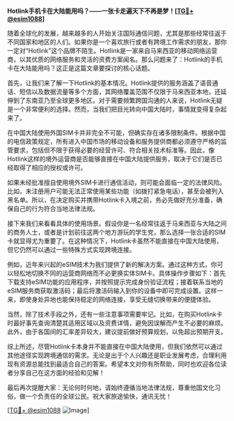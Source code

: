 **Hotlink手机卡在大陆能用吗？——一张卡走遍天下不再是梦！[[TG💪+ @esim1088](https://t.me/s/esim1088)]**

随着全球化的发展，越来越多的人开始关注国际通信问题，尤其是那些经常往返于不同国家和地区的人们。如果你是一个喜欢旅行或者有跨境工作需求的朋友，那你一定对“Hotlink”这个品牌不陌生。Hotlink是一家来自马来西亚的移动网络运营商，以其优质的网络服务和灵活的资费方案闻名。那么问题来了：Hotlink的手机卡在大陆能用吗？这正是这篇文章要探讨的核心话题。

首先，让我们来了解一下Hotlink的基本情况。Hotlink提供的服务涵盖了语音通话、短信以及数据流量等多个方面，其网络覆盖范围不仅限于马来西亚本地，还延伸到了东南亚乃至全球更多地区。对于需要频繁跨国沟通的人来说，Hotlink无疑是一个非常便利的选择。然而，当我们把目光转向中国大陆时，事情就变得复杂起来了。

在中国大陆使用外国SIM卡并非完全不可能，但确实存在诸多限制条件。根据中国的电信政策规定，所有进入中国市场的移动设备和服务提供商都必须遵守严格的监管要求，包括但不限于获得必要的经营许可、符合相关技术标准等。因此，像Hotlink这样的境外运营商是否能够直接在中国大陆提供服务，取决于它们是否已经取得了相应的授权或许可。

如果未经批准擅自使用境外SIM卡进行通信活动，则可能会面临一定的法律风险。比如，未注册用户可能无法正常使用某些功能（如拨打紧急电话），甚至会被列入黑名单。所以，在决定购买并携带Hotlink卡入境之前，务必先做好充分准备，确保自己的行为符合当地法律法规。

接下来我们来看看具体的使用场景。假设你是一名经常往返于马来西亚与大陆之间的商务人士，或者是计划前往这两个地方游玩的学生党，那么选择一张合适的SIM卡就显得尤为重要了。在这种情况下，Hotlink卡虽然不能直接在中国大陆使用，但它仍然可以通过一些特殊方式实现跨境连接。

例如，近年来兴起的eSIM技术为我们提供了新的解决方案。通过这种方式，你可以轻松地切换不同的运营商网络而不必更换实体SIM卡。具体操作步骤如下：首先下载支持eSIM功能的应用程序，并按照提示完成身份验证流程；接着联系当地的eSIM服务商获取激活码；最后将激活码输入到你的设备中即可完成设置。这样一来，即使身处异地也能保持稳定的网络连接，享受无缝切换带来的便捷体验。

当然，除了技术手段之外，还有一些注意事项需要牢记。比如，在购买Hotlink卡时最好事先查询清楚其适用区域以及资费详情，避免因误解而产生不必要的麻烦。此外，由于各国间的汇率差异较大，建议提前做好预算规划，以免超出预期开支。

综上所述，尽管Hotlink卡本身并不能直接在中国大陆使用，但我们依然可以通过其他途径实现跨境通信的需求。无论是出于个人兴趣还是职业发展考虑，合理利用现有资源总能找到最适合自己的答案。希望本文对你有所帮助，同时也欢迎各位读者分享自己在这方面的经验和见解！

最后再次提醒大家：无论何时何地，请始终遵循当地法律法规，尊重他国文化习俗，做一个负责任的全球公民。祝大家旅途愉快，通讯无忧！

[[TG💪+ @esim1088](https://t.me/s/esim1088) ![Image](https://i.postimg.cc/4NQfJmqS/Snipaste-2025-05-13-00-14-12.png)]